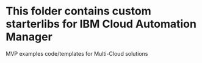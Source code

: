 # This folder contains custom starterlibs for IBM Cloud Automation Manager
MVP examples code/templates for Multi-Cloud solutions
